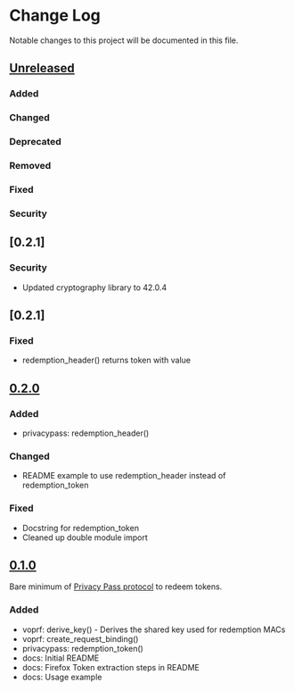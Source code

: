 # Change Log
Notable changes to this project will be documented in this file.

## [Unreleased]
### Added
### Changed
### Deprecated
### Removed
### Fixed
### Security

## [0.2.1]
### Security
- Updated cryptography library to 42.0.4

## [0.2.1]
### Fixed
- redemption_header() returns token with value

## [0.2.0]
### Added
- privacypass: redemption_header()
### Changed
- README example to use redemption_header instead of redemption_token
### Fixed
- Docstring for redemption_token
- Cleaned up double module import
## [0.1.0]
Bare minimum of [Privacy Pass protocol](https://privacypass.github.io/) to redeem tokens.
### Added
- voprf: derive_key() - Derives the shared key used for redemption MACs
- voprf: create_request_binding()
- privacypass: redemption_token()
- docs: Initial README
- docs: Firefox Token extraction steps in README
- docs: Usage example

[Unreleased]: https://github.com/sergebakharev/privacypass/compare/v0.2.0...HEAD
[0.2.0]: https://github.com/sergebakharev/privacypass/releases/tag/v0.2.0
[0.1.0]: https://github.com/sergebakharev/privacypass/releases/tag/v0.1.0
